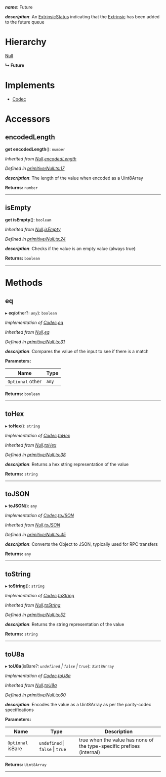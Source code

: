 

*__name__*: Future

*__description__*: An [ExtrinsicStatus](_rpc_extrinsicstatus_.extrinsicstatus.md) indicating that the [Extrinsic](_type_extrinsic_.extrinsic.md) has been added to the future queue

# Hierarchy

 [Null](_primitive_null_.null.md)

**↳ Future**

# Implements

* [Codec](../interfaces/_types_.codec.md)

# Accessors

<a id="encodedlength"></a>

##  encodedLength

**get encodedLength**(): `number`

*Inherited from [Null](_primitive_null_.null.md).[encodedLength](_primitive_null_.null.md#encodedlength)*

*Defined in [primitive/Null.ts:17](https://github.com/polkadot-js/api/blob/91341e6/packages/types/src/primitive/Null.ts#L17)*

*__description__*: The length of the value when encoded as a Uint8Array

**Returns:** `number`

___
<a id="isempty"></a>

##  isEmpty

**get isEmpty**(): `boolean`

*Inherited from [Null](_primitive_null_.null.md).[isEmpty](_primitive_null_.null.md#isempty)*

*Defined in [primitive/Null.ts:24](https://github.com/polkadot-js/api/blob/91341e6/packages/types/src/primitive/Null.ts#L24)*

*__description__*: Checks if the value is an empty value (always true)

**Returns:** `boolean`

___

# Methods

<a id="eq"></a>

##  eq

▸ **eq**(other?: *`any`*): `boolean`

*Implementation of [Codec](../interfaces/_types_.codec.md).[eq](../interfaces/_types_.codec.md#eq)*

*Inherited from [Null](_primitive_null_.null.md).[eq](_primitive_null_.null.md#eq)*

*Defined in [primitive/Null.ts:31](https://github.com/polkadot-js/api/blob/91341e6/packages/types/src/primitive/Null.ts#L31)*

*__description__*: Compares the value of the input to see if there is a match

**Parameters:**

| Name | Type |
| ------ | ------ |
| `Optional` other | `any` |

**Returns:** `boolean`

___
<a id="tohex"></a>

##  toHex

▸ **toHex**(): `string`

*Implementation of [Codec](../interfaces/_types_.codec.md).[toHex](../interfaces/_types_.codec.md#tohex)*

*Inherited from [Null](_primitive_null_.null.md).[toHex](_primitive_null_.null.md#tohex)*

*Defined in [primitive/Null.ts:38](https://github.com/polkadot-js/api/blob/91341e6/packages/types/src/primitive/Null.ts#L38)*

*__description__*: Returns a hex string representation of the value

**Returns:** `string`

___
<a id="tojson"></a>

##  toJSON

▸ **toJSON**(): `any`

*Implementation of [Codec](../interfaces/_types_.codec.md).[toJSON](../interfaces/_types_.codec.md#tojson)*

*Inherited from [Null](_primitive_null_.null.md).[toJSON](_primitive_null_.null.md#tojson)*

*Defined in [primitive/Null.ts:45](https://github.com/polkadot-js/api/blob/91341e6/packages/types/src/primitive/Null.ts#L45)*

*__description__*: Converts the Object to JSON, typically used for RPC transfers

**Returns:** `any`

___
<a id="tostring"></a>

##  toString

▸ **toString**(): `string`

*Implementation of [Codec](../interfaces/_types_.codec.md).[toString](../interfaces/_types_.codec.md#tostring)*

*Inherited from [Null](_primitive_null_.null.md).[toString](_primitive_null_.null.md#tostring)*

*Defined in [primitive/Null.ts:52](https://github.com/polkadot-js/api/blob/91341e6/packages/types/src/primitive/Null.ts#L52)*

*__description__*: Returns the string representation of the value

**Returns:** `string`

___
<a id="tou8a"></a>

##  toU8a

▸ **toU8a**(isBare?: *`undefined` \| `false` \| `true`*): `Uint8Array`

*Implementation of [Codec](../interfaces/_types_.codec.md).[toU8a](../interfaces/_types_.codec.md#tou8a)*

*Inherited from [Null](_primitive_null_.null.md).[toU8a](_primitive_null_.null.md#tou8a)*

*Defined in [primitive/Null.ts:60](https://github.com/polkadot-js/api/blob/91341e6/packages/types/src/primitive/Null.ts#L60)*

*__description__*: Encodes the value as a Uint8Array as per the parity-codec specifications

**Parameters:**

| Name | Type | Description |
| ------ | ------ | ------ |
| `Optional` isBare | `undefined` \| `false` \| `true` |  true when the value has none of the type-specific prefixes (internal) |

**Returns:** `Uint8Array`

___

